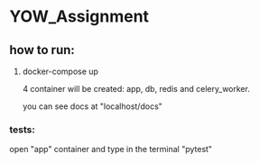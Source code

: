# **YOW_Assignment**

## how to run:

1. docker-compose up

   4 container will be created: app, db, redis and celery_worker.
   
   you can see docs at "localhost/docs"
 
### tests:
open "app" container and type in the terminal "pytest"